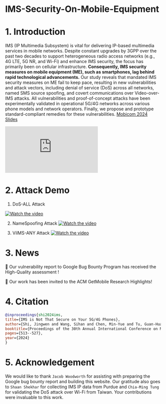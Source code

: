 # IMS-Security-On-Mobile-Equipment

# 1. Introduction

IMS (IP Multimedia Subsystem) is vital for delivering IP-based multimedia services in mobile networks. Despite constant upgrades by 3GPP over the past two decades to support heterogeneous radio access networks (e.g., 4G LTE, 5G NR, and Wi-Fi) and enhance IMS security, the focus has primarily been on cellular infrastructure. **Consequently, IMS security measures on mobile equipment (ME), such as smartphones, lag behind rapid technological advancements.** Our study reveals that mandated IMS security measures on ME fail to keep pace, resulting in new vulnerabilities and attack vectors, including denial of service (DoS) across all networks, named SMS source spoofing, and covert communications over Video-over-IMS attacks. All vulnerabilities and proof-of-concept attacks have been experimentally validated in operational 5G/4G networks across various phone models and network operators. Finally, we propose and prototype standard-compliant remedies for these vulnerabilities. [Mobicom 2024 Slides](https://github.com/user-attachments/files/18569379/Mobicom-Slide.pdf)

![image](https://github.com/user-attachments/files/18775392/Mobicom-Poster-2.pdf)


# 2. Attack Demo

1. DoS-ALL Attack

[![Watch the video](https://img.youtube.com/vi/gHYOnps2qCI/maxresdefault.jpg)](https://youtu.be/gHYOnps2qCI)

2. NameSpoofing Attack
[![Watch the video](https://img.youtube.com/vi/jpsnLKp0S5Q/maxresdefault.jpg)](https://youtu.be/jpsnLKp0S5Q)

3. ViIMS-ANY Attack
[![Watch the video](https://img.youtube.com/vi/oYYxHHrFMqE/maxresdefault.jpg)](https://youtu.be/oYYxHHrFMqE)

# 3. News

🎉 Our vulnerability report to Google Bug Bounty Program has received the High-Quality assessment !

🎉 Our work has been invited to the ACM GetMobile Research Highlights!

# 4. Citation

```bibtex
@inproceedings{shi2024ims,
title={IMS is Not That Secure on Your 5G/4G Phones},
author={Shi, Jingwen and Wang, Sihan and Chen, Min-Yue and Tu, Guan-Hua and Xie, Tian and Chen, Man-Hsin and Hu, Yiwen and Li, Chi-Yu and Peng, Chunyi},
booktitle={Proceedings of the 30th Annual International Conference on Mobile Computing and Networking},
pages={513--527},
year={2024}
}		
```

# 5. Acknowledgement

We would like to thank `Jacob Woodworth` for assisting with preparing the Google bug bounty report and building this website. Our gratitude also goes to `Shaan Shekhar` for collecting IMS IP data from Purdue and `Chia-Ming Tung` for validating the DoS attack over Wi-Fi from Taiwan. Your contributions were invaluable to this work.

